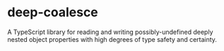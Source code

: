 # deep-coalesce
A TypeScript library for reading and writing possibly-undefined deeply nested object properties with high degrees of type safety and certainty.
